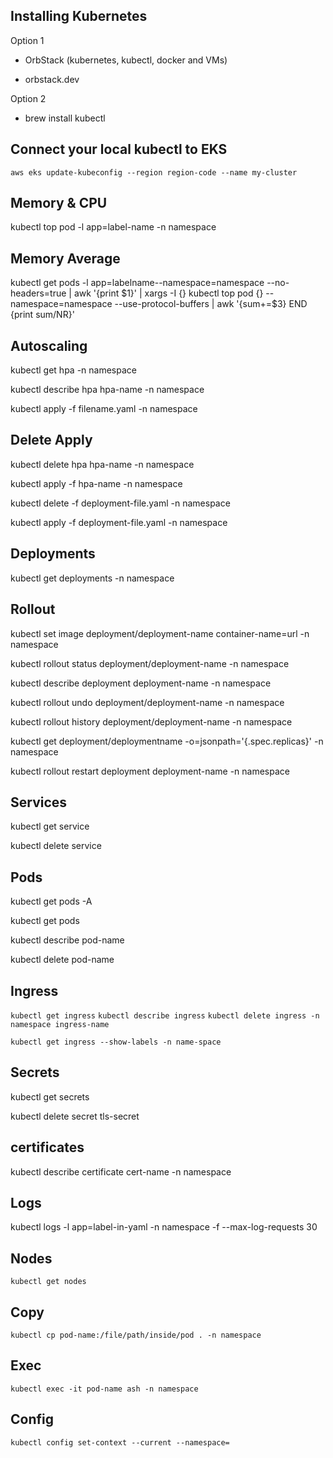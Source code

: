 ## Installing Kubernetes 
Option 1

- OrbStack (kubernetes, kubectl, docker and VMs)

- orbstack.dev

Option 2

- brew install kubectl

## Connect your local kubectl to EKS
`aws eks update-kubeconfig --region region-code --name my-cluster`

## Memory & CPU

kubectl top pod -l app=label-name -n namespace

## Memory Average

kubectl get pods -l app=labelname--namespace=namespace --no-headers=true | awk '{print $1}' | xargs -I {} kubectl top pod {} --namespace=namespace --use-protocol-buffers | awk '{sum+=$3} END {print sum/NR}'

## Autoscaling

kubectl get hpa -n namespace

kubectl describe hpa hpa-name -n namespace

kubectl apply -f filename.yaml -n namespace

## Delete Apply

kubectl delete hpa hpa-name -n namespace

kubectl apply -f hpa-name -n namespace

kubectl delete -f deployment-file.yaml -n namespace

kubectl apply -f deployment-file.yaml -n namespace

## Deployments

kubectl get deployments -n namespace

## Rollout

kubectl set image deployment/deployment-name container-name=url -n namespace

kubectl rollout status deployment/deployment-name -n namespace

kubectl describe deployment deployment-name -n namespace

kubectl rollout undo deployment/deployment-name -n namespace

kubectl rollout history deployment/deployment-name -n namespace

kubectl get deployment/deploymentname -o=jsonpath='{.spec.replicas}' -n namespace

kubectl rollout restart deployment deployment-name -n namespace

## Services

kubectl get service

kubectl delete service <service-name>

## Pods

kubectl get pods -A

kubectl get pods

kubectl describe pod-name

kubectl delete pod-name

## Ingress

`kubectl get ingress`
`kubectl describe ingress`
`kubectl delete ingress -n namespace ingress-name`

`kubectl get ingress --show-labels -n name-space`

## Secrets

kubectl get secrets

kubectl delete secret tls-secret

## certificates

kubectl describe certificate cert-name -n namespace

## Logs

kubectl logs -l app=label-in-yaml -n namespace -f --max-log-requests 30

## Nodes
`kubectl get nodes`

## Copy
`kubectl cp pod-name:/file/path/inside/pod . -n namespace`

## Exec
`kubectl exec -it pod-name ash -n namespace`

## Config
`kubectl config set-context --current --namespace=`
